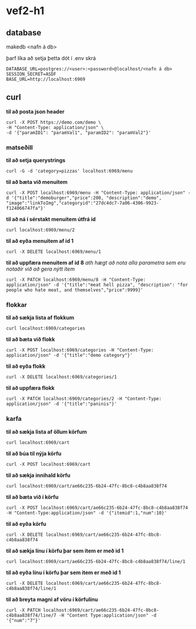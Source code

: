 # vef2-h1

## database
makedb <nafn á db>

þarf líka að setja þetta dót í .env skrá
~~~
DATABASE_URL=postgres://<user>:<password>@localhost/<nafn á db>
SESSION_SECRET=ASDF
BASE_URL=http://localhost:6969
~~~

## curl

**til að posta json header**
~~~
curl -X POST https://demo.com/demo \
-H "Content-Type: application/json" \
-d '{"paramID1": "paramVal1", "paramID2": "paramVal2"}'
~~~

### matseðill

**til að setja querystrings**
~~~
curl -G -d 'category=pizzas' localhost:6969/menu
~~~

**til að bæta við menuitem**
~~~
curl -X POST localhost:6969/menu -H "Content-Type: application/json" -d '{"title":"demoburger","price":200, "description":"demo", "image":"linkToImg","categoryid":"27dc4dc7-7a06-4306-9923-f124066747fa"}' 
~~~

**til að ná í sérstakt menuitem útfrá id**
~~~
curl localhost:6969/menu/2
~~~

**til að eyða menuitem af id 1**
~~~
curl -X DELETE localhost:6969/menu/1
~~~

**til að uppfæra menuitem af id 8**
*ath hægt að nota alla parametra sem eru notaðir við að gera nýtt item*
~~~
curl -X PATCH localhost:6969/menu/8 -H "Content-Type: application/json" -d '{"title":"meat hell pizza", "description": "for people who hate meat, and themselves","price":9999}'
~~~

### flokkar

**til að sækja lista af flokkum**
~~~
curl localhost:6969/categories
~~~

**til að bæta við flokk**
~~~
curl -X POST localhost:6969/categories -H "Content-Type: application/json" -d '{"title":"demo category"}'
~~~

**til að eyða flokk**
~~~
curl -X DELETE localhost:6969/categories/1
~~~

**til að uppfæra flokk**
~~~
curl -X PATCH localhost:6969/categories/2 -H "Content-Type: application/json" -d '{"title":"paninis"}'
~~~

### karfa

**til að sækja lista af öllum körfum**
~~~
curl localhost:6969/cart
~~~

**til að búa til nýja körfu**
~~~
curl -X POST localhost:6969/cart
~~~

**til að sækja innihald körfu**
~~~
curl localhost:6969/cart/ae66c235-6b24-47fc-8bc8-c4b8aa838f74
~~~

**til að bæta við í körfu**
~~~
curl -X POST localhost:6969/cart/ae66c235-6b24-47fc-8bc8-c4b8aa838f74 -H "Content-Type:application/json" -d '{"itemid":1,"num":10}'
~~~

**til að eyða körfu**
~~~
curl -X DELETE localhost:6969/cart/ae66c235-6b24-47fc-8bc8-c4b8aa838f74
~~~

**til að sækja línu í körfu þar sem item er með id 1**
~~~ 
curl localhost:6969/cart/ae66c235-6b24-47fc-8bc8-c4b8aa838f74/line/1
~~~

**til að eyða línu í körfu þar sem item er með id 1**
~~~
curl -X DELETE localhost:6969/cart/ae66c235-6b24-47fc-8bc8-c4b8aa838f74/line/1
~~~

**til að breyta magni af vöru í körfulínu**
~~~
curl -X PATCH localhost:6969/cart/ae66c235-6b24-47fc-8bc8-c4b8aa838f74/line/7 -H "Content Type:application/json" -d '{"num":"7"}'
~~~